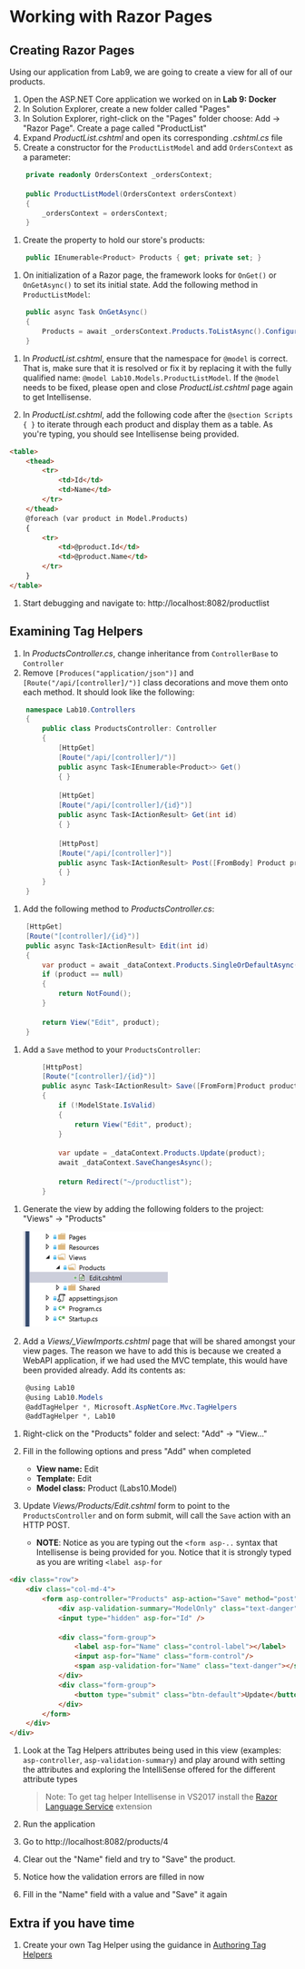 # Working with Razor Pages

## Creating Razor Pages

Using our application from Lab9, we are going to create a view for all of our products.

1. Open the ASP.NET Core application we worked on in __Lab 9: Docker__
1. In Solution Explorer, create a new folder called "Pages"
1. In Solution Explorer, right-click on the "Pages" folder choose: Add -> "Razor Page". Create a page called "ProductList"
1. Expand _ProductList.cshtml_ and open its corresponding _.cshtml.cs_ file
1. Create a constructor for the `ProductListModel` and add `OrdersContext` as a parameter:
```cs
    private readonly OrdersContext _ordersContext;

    public ProductListModel(OrdersContext ordersContext)
    {
        _ordersContext = ordersContext;
    }
```

1. Create the property to hold our store's products:

```cs
    public IEnumerable<Product> Products { get; private set; }
```

1. On initialization of a Razor page, the framework looks for `OnGet()` or `OnGetAsync()` to set its initial state. Add the following method in `ProductListModel`:
```cs
    public async Task OnGetAsync()
    {
        Products = await _ordersContext.Products.ToListAsync().ConfigureAwait(false);
    }
```
1. In _ProductList.cshtml_, ensure that the namespace for `@model` is correct. That is,
make sure that it is resolved or fix it by replacing it with the fully qualified name: `@model Lab10.Models.ProductListModel`.  If the `@model` needs to be fixed, please open and close _ProductList.cshtml_ page again to get Intellisense.

1. In _ProductList.cshtml_, add the following code after the `@section Scripts { }` to iterate through each product and display them as a table.  As you're typing, you should see Intellisense being provided.
```html
<table>
    <thead>
        <tr>
            <td>Id</td>
            <td>Name</td>
        </tr>
    </thead>
    @foreach (var product in Model.Products)
    {
        <tr>
            <td>@product.Id</td>
            <td>@product.Name</td>
        </tr>
    }
</table>
```

1. Start debugging and navigate to: http://localhost:8082/productlist

## Examining Tag Helpers

1. In  _ProductsController.cs_, change inheritance from `ControllerBase` to `Controller`
1. Remove `[Produces("application/json")]` and `[Route("/api/[controller]/")]` class decorations and move them onto each method.  It should look like the following:
```cs
    namespace Lab10.Controllers
    {
        public class ProductsController: Controller
        {
            [HttpGet]
            [Route("/api/[controller]/")]
            public async Task<IEnumerable<Product>> Get()
            { }

            [HttpGet]
            [Route("/api/[controller]/{id}")]
            public async Task<IActionResult> Get(int id)
            { }

            [HttpPost]
            [Route("/api/[controller]")]
            public async Task<IActionResult> Post([FromBody] Product product)
            { }
        }
    }
```

1. Add the following method to _ProductsController.cs_:
```cs
    [HttpGet]
    [Route("[controller]/{id}")]
    public async Task<IActionResult> Edit(int id)
    {
        var product = await _dataContext.Products.SingleOrDefaultAsync(p => p.Id == id);
        if (product == null)
        {
            return NotFound();
        }

        return View("Edit", product);
    }
```
1. Add a `Save` method to your `ProductsController`:
```cs
        [HttpPost]
        [Route("[controller]/{id}")]
        public async Task<IActionResult> Save([FromForm]Product product)
        {
            if (!ModelState.IsValid)
            {
                return View("Edit", product);
            }

            var update = _dataContext.Products.Update(product);
            await _dataContext.SaveChangesAsync();

            return Redirect("~/productlist");
        }
```

1. Generate the view by adding the following folders to the project: "Views" -> "Products"

    ![image](Images/views-products-folder.png)

1. Add a _Views/\_ViewImports.cshtml_ page that will be shared amongst your view pages.  The reason we have to add this is because we created a WebAPI application, if we had used the MVC template, this would have been provided already. Add its contents as:
```cs
    @using Lab10
    @using Lab10.Models
    @addTagHelper *, Microsoft.AspNetCore.Mvc.TagHelpers
    @addTagHelper *, Lab10
```

1. Right-click on the "Products" folder and select: "Add" -> "View..."
1. Fill in the following options and press "Add" when completed
    * __View name:__ Edit
    * __Template:__ Edit
    * __Model class:__ Product (Labs10.Model)

1. Update _Views/Products/Edit.cshtml_ form to point to the `ProductsController` and on form submit, will call the `Save` action with an HTTP POST.
    * __NOTE__: Notice as you are typing out the `<form asp-..` syntax that Intellisense is being provided for you. Notice that it is strongly typed as you are writing `<label asp-for`
```html
<div class="row">
    <div class="col-md-4">
        <form asp-controller="Products" asp-action="Save" method="post">
            <div asp-validation-summary="ModelOnly" class="text-danger"></div>
            <input type="hidden" asp-for="Id" />

            <div class="form-group">
                <label asp-for="Name" class="control-label"></label>
                <input asp-for="Name" class="form-control"/>
                <span asp-validation-for="Name" class="text-danger"></span>
            </div>
            <div class="form-group">
                <button type="submit" class="btn-default">Update</button>
            </div>
        </form>
    </div>
</div>
```
1. Look at the Tag Helpers attributes being used in this view (examples: `asp-controller`, `asp-validation-summary`) and play around with setting the attributes and exploring the IntelliSense offered for the different attribute types
    > Note: To get tag helper Intellisense in VS2017 install the [Razor Language Service](https://aka.ms/razorlangsvc) extension

1. Run the application
1. Go to http://localhost:8082/products/4
1. Clear out the "Name" field and try to "Save" the product.
1. Notice how the validation errors are filled in now
1. Fill in the "Name" field with a value and "Save" it again

## Extra if you have time
1. Create your own Tag Helper using the guidance in [Authoring Tag Helpers](https://docs.microsoft.com/en-us/aspnet/core/mvc/views/tag-helpers/authoring)
